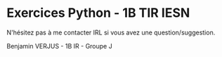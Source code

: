 # Exercices Python - 1B TIR IESN

N'hésitez pas à me contacter IRL si vous avez une question/suggestion.

Benjamin VERJUS - 1B IR - Groupe J 


